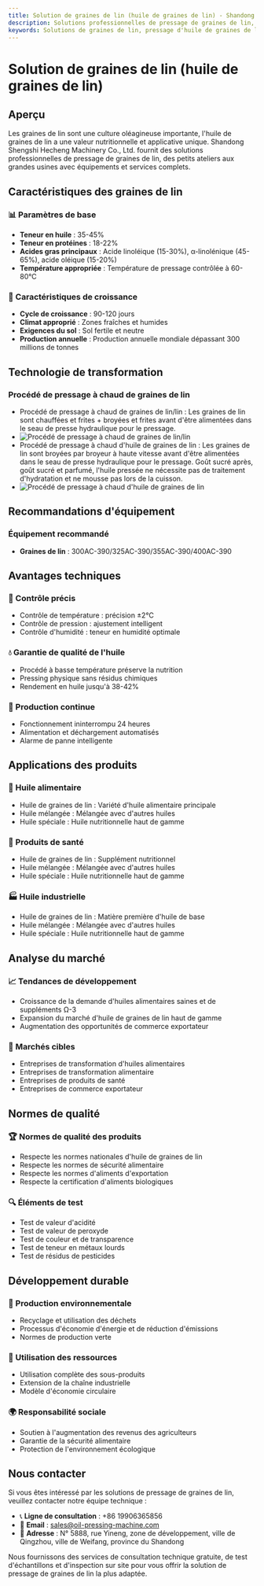 ```yaml
---
title: Solution de graines de lin (huile de graines de lin) - Shandong Shengshi Hecheng Machinery Co., Ltd.
description: Solutions professionnelles de pressage de graines de lin, fournissant équipement de transformation d'huile de graines de lin et services techniques, teneur en huile 35-45%, riche en α-linolénique, utilisant le procédé de pressage à froid pour préserver la nutrition, répondant aux besoins d'huiles alimentaires saines et de suppléments Ω-3.
keywords: Solutions de graines de lin, pressage d'huile de graines de lin, équipement de transformation de graines de lin, ligne de production d'huile de graines de lin, procédé de pressage à froid de graines de lin, presse à huile de graines de lin, extraction d'huile de graines de lin, transformation de graines de graines de lin, équipement de pressage d'huile de graines de lin, suppléments Ω-3, huile de lin
---
```


# Solution de graines de lin (huile de graines de lin)

## Aperçu

Les graines de lin sont une culture oléagineuse importante, l'huile de graines de lin a une valeur nutritionnelle et applicative unique. Shandong Shengshi Hecheng Machinery Co., Ltd. fournit des solutions professionnelles de pressage de graines de lin, des petits ateliers aux grandes usines avec équipements et services complets.

## Caractéristiques des graines de lin

### 📊 Paramètres de base
- **Teneur en huile** : 35-45%
- **Teneur en protéines** : 18-22%
- **Acides gras principaux** : Acide linoléique (15-30%), α-linolénique (45-65%), acide oléique (15-20%)
- **Température appropriée** : Température de pressage contrôlée à 60-80℃

### 🌱 Caractéristiques de croissance
- **Cycle de croissance** : 90-120 jours
- **Climat approprié** : Zones fraîches et humides
- **Exigences du sol** : Sol fertile et neutre
- **Production annuelle** : Production annuelle mondiale dépassant 300 millions de tonnes

## Technologie de transformation

### Procédé de pressage à chaud de graines de lin
- Procédé de pressage à chaud de graines de lin/lin : Les graines de lin sont chauffées et frites + broyées et frites avant d'être alimentées dans le seau de presse hydraulique pour le pressage.
- ![Procédé de pressage à chaud de graines de lin/lin](/images/胡麻_亚麻籽热榨工艺概览_An%20Overview%20of%20the%20Hot%20Pressing%20Process%20of%20Flaxseed.png)
- Procédé de pressage à chaud d'huile de graines de lin : Les graines de lin sont broyées par broyeur à haute vitesse avant d'être alimentées dans le seau de presse hydraulique pour le pressage. Goût sucré après, goût sucré et parfumé, l'huile pressée ne nécessite pas de traitement d'hydratation et ne mousse pas lors de la cuisson.
- ![Procédé de pressage à chaud d'huile de graines de lin](/images/胡麻_亚麻籽冷榨工艺概览_An%20Overview%20of%20the%20Cold%20pressing%20Process%20of%20Flaxseed.png)

## Recommandations d'équipement

### Équipement recommandé
- **Graines de lin** : 300AC-390/325AC-390/355AC-390/400AC-390

## Avantages techniques

### 🎯 Contrôle précis
- Contrôle de température : précision ±2℃
- Contrôle de pression : ajustement intelligent
- Contrôle d'humidité : teneur en humidité optimale

### 💧 Garantie de qualité de l'huile
- Procédé à basse température préserve la nutrition
- Pressing physique sans résidus chimiques
- Rendement en huile jusqu'à 38-42%

### 🔄 Production continue
- Fonctionnement ininterrompu 24 heures
- Alimentation et déchargement automatisés
- Alarme de panne intelligente

## Applications des produits

### 🍳 Huile alimentaire
- Huile de graines de lin : Variété d'huile alimentaire principale
- Huile mélangée : Mélangée avec d'autres huiles
- Huile spéciale : Huile nutritionnelle haut de gamme

### 💊 Produits de santé
- Huile de graines de lin : Supplément nutritionnel
- Huile mélangée : Mélangée avec d'autres huiles
- Huile spéciale : Huile nutritionnelle haut de gamme

### 🏭 Huile industrielle
- Huile de graines de lin : Matière première d'huile de base
- Huile mélangée : Mélangée avec d'autres huiles
- Huile spéciale : Huile nutritionnelle haut de gamme

## Analyse du marché

### 📈 Tendances de développement
- Croissance de la demande d'huiles alimentaires saines et de suppléments Ω-3
- Expansion du marché d'huile de graines de lin haut de gamme
- Augmentation des opportunités de commerce exportateur

### 🎯 Marchés cibles
- Entreprises de transformation d'huiles alimentaires
- Entreprises de transformation alimentaire
- Entreprises de produits de santé
- Entreprises de commerce exportateur

## Normes de qualité

### 🏆 Normes de qualité des produits
- Respecte les normes nationales d'huile de graines de lin
- Respecte les normes de sécurité alimentaire
- Respecte les normes d'aliments d'exportation
- Respecte la certification d'aliments biologiques

### 🔍 Éléments de test
- Test de valeur d'acidité
- Test de valeur de peroxyde
- Test de couleur et de transparence
- Test de teneur en métaux lourds
- Test de résidus de pesticides

## Développement durable

### 🌱 Production environnementale
- Recyclage et utilisation des déchets
- Processus d'économie d'énergie et de réduction d'émissions
- Normes de production verte

### 🔄 Utilisation des ressources
- Utilisation complète des sous-produits
- Extension de la chaîne industrielle
- Modèle d'économie circulaire

### 🌍 Responsabilité sociale
- Soutien à l'augmentation des revenus des agriculteurs
- Garantie de la sécurité alimentaire
- Protection de l'environnement écologique

## Nous contacter

Si vous êtes intéressé par les solutions de pressage de graines de lin, veuillez contacter notre équipe technique :

- 📞 **Ligne de consultation** : +86 19906365856
- 📧 **Email** : sales@oil-pressing-machine.com
- 📍 **Adresse** : N° 5888, rue Yineng, zone de développement, ville de Qingzhou, ville de Weifang, province du Shandong

Nous fournissons des services de consultation technique gratuite, de test d'échantillons et d'inspection sur site pour vous offrir la solution de pressage de graines de lin la plus adaptée.